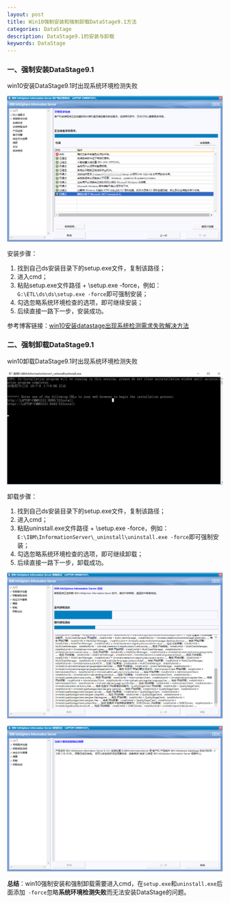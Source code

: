 ```yaml
---
layout: post
title: Win10强制安装和强制卸载DataStage9.1方法
categories: DataStage
description: DataStage9.1的安装与卸载
keywords: DataStage
---
```


### 一、强制安装DataStage9.1

win10安装DataStage9.1时出现系统环境检测失败

![检查操作系统卸载环境](/images/posts/datastage/checkOS.png)

安装步骤：
 1. 找到自己ds安装目录下的setup.exe文件，复制该路径；
 2. 进入cmd；
 3. 粘贴setup.exe文件路径 + \setup.exe -force，例如：`G:\ETL\ds\ds\setup.exe -force`即可强制安装；
 4. 勾选忽略系统环境检查的选项，即可继续安装；
 5. 后续直接一路下一步，安装成功。

参考博客链接：[win10安装datastage出现系统检测需求失败解决方法](https://blog.csdn.net/weixin_41287692/article/details/79348536)

### 二、强制卸载DataStage9.1

win10卸载DataStage9.1时出现系统环境检测失败

![卸载中](/images/posts/datastage/uninstall.png)

卸载步骤：
 1. 找到自己ds安装目录下的setup.exe文件，复制该路径；
 2. 进入cmd；
 3. 粘贴uninstall.exe文件路径 + \setup.exe -force，例如：`E:\IBM\InformationServer\_uninstall\uninstall.exe -force`即可强制安装；
 4. 勾选忽略系统环境检查的选项，即可继续卸载；
 5. 后续直接一路下一步，卸载成功。


![卸载进度](/images/posts/datastage/uninstall-progress.png)

![卸载完成](/images/posts/datastage/uninstall-successfully.png)

**总结**：win10强制安装和强制卸载需要进入cmd，在`setup.exe`和`uninstall.exe`后面添加` -force`忽略**系统环境检测失败**而无法安装DataStage的问题。